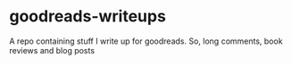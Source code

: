 # goodreads-writeups
A repo containing stuff I write up for goodreads. So, long comments, book reviews and blog posts
